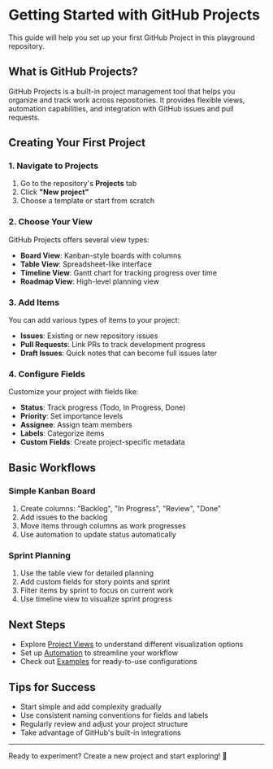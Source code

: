 # Getting Started with GitHub Projects

This guide will help you set up your first GitHub Project in this playground repository.

## What is GitHub Projects?

GitHub Projects is a built-in project management tool that helps you organize and track work across repositories. It provides flexible views, automation capabilities, and integration with GitHub issues and pull requests.

## Creating Your First Project

### 1. Navigate to Projects

1. Go to the repository's **Projects** tab
2. Click **"New project"**
3. Choose a template or start from scratch

### 2. Choose Your View

GitHub Projects offers several view types:

- **Board View**: Kanban-style boards with columns
- **Table View**: Spreadsheet-like interface
- **Timeline View**: Gantt chart for tracking progress over time
- **Roadmap View**: High-level planning view

### 3. Add Items

You can add various types of items to your project:

- **Issues**: Existing or new repository issues
- **Pull Requests**: Link PRs to track development progress
- **Draft Issues**: Quick notes that can become full issues later

### 4. Configure Fields

Customize your project with fields like:

- **Status**: Track progress (Todo, In Progress, Done)
- **Priority**: Set importance levels
- **Assignee**: Assign team members
- **Labels**: Categorize items
- **Custom Fields**: Create project-specific metadata

## Basic Workflows

### Simple Kanban Board

1. Create columns: "Backlog", "In Progress", "Review", "Done"
2. Add issues to the backlog
3. Move items through columns as work progresses
4. Use automation to update status automatically

### Sprint Planning

1. Use the table view for detailed planning
2. Add custom fields for story points and sprint
3. Filter items by sprint to focus on current work
4. Use timeline view to visualize sprint progress

## Next Steps

- Explore [Project Views](project-views.md) to understand different visualization options
- Set up [Automation](automation.md) to streamline your workflow
- Check out [Examples](examples/) for ready-to-use configurations

## Tips for Success

- Start simple and add complexity gradually
- Use consistent naming conventions for fields and labels
- Regularly review and adjust your project structure
- Take advantage of GitHub's built-in integrations

---

Ready to experiment? Create a new project and start exploring! 🚀